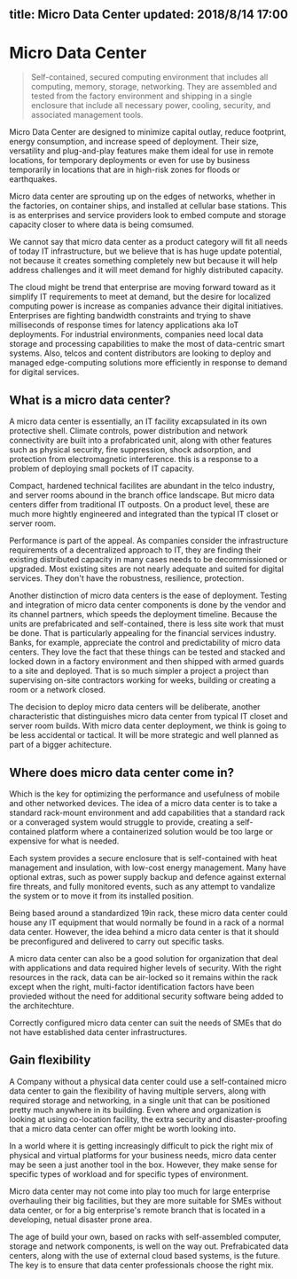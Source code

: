 title: Micro Data Center
updated: 2018/8/14 17:00
---

# Micro Data Center

> Self-contained, secured computing environment that includes all computing, memory, storage, networking. They are assembled and tested from the factory environment and shipping in a single enclosure that include all necessary power, cooling, security, and associated management tools.

Micro Data Center are designed to minimize capital outlay, reduce footprint, energy consumption, and increase speed of deployment. Their size, versatility and plug-and-play features make them ideal for use in remote locations, for temporary deployments or even for use by business temporarily in locations that are in high-risk zones for floods or earthquakes.

Micro data center are sprouting up on the edges of networks, whether in the factories, on container ships, and installed at cellular base stations. This is as enterprises and service providers look to embed compute and storage capacity closer to where data is being comsumed.

We cannot say that micro data center as a product category will fit all needs of today IT infrastructure, but we believe that is has huge update potential, not because it creates something completely new but because it will help address challenges and it will meet demand for highly distributed capacity.

The cloud might be trend that enterprise are moving forward toward as it simplify IT requirements to meet at demand, but the desire for localized computing power is increase as companies advance their digital initiatives. Enterprises are fighting bandwidth constraints and trying to shave milliseconds of response times for latency applications aka IoT deployments. For industrial environments, companies need local data storage and processing capabilities to make the most of data-centric smart systems. Also, telcos and content distributors are looking to deploy and managed edge-computing solutions more efficiently in response to demand for digital services.

## What is a micro data center?

A micro data center is essentially, an IT facility excapsulated in its own protective shell. Climate controls, power distribution and network connectivity are built into a profabricated unit, along with other features such as physical security, fire suppression, shock adsorption, and protection from electromagnetic interference. this is a response to a problem of deploying small pockets of IT capacity.

Compact, hardened technical facilites are abundant in the telco industry, and server rooms abound in the branch office landscape. But micro data centers differ from traditional IT outposts. On a product level, these are much more hightly engineered and integrated than the typical IT closet or server room.

Performance is part of the appeal. As companies consider the infrastructure requirements of a decentralized approach to IT, they are finding their existing distributed capacity in many cases needs to be decommissioned or upgraded. Most existing sites are not nearly adequate and suited for digital services. They don't have the robustness, resilience, protection.

Another distinction of micro data centers is the ease of deployment. Testing and integration of micro data center components is done by the vendor and its channel partners, which speeds the deployment timeline. Because the units are prefabricated and self-contained, there is less site work that must be done. That is particularly appealing for the financial services industry. Banks, for example, appreciate the control and predictability of micro data centers. They love the fact that these things can be tested and stacked and locked down in a factory environment and then shipped with armed guards to a site and deployed. That is so much simpler a project a project than supervising on-site contractors working for weeks, building or creating a room or a network closed.

The decision to deploy micro data centers will be deliberate, another characteristic that distinguishes micro data center from typical IT closet and server room builds. With micro data center deployment, we think is going to be less accidental or tactical. It will be more strategic and well planned as part of a bigger achitecture.

## Where does micro data center come in?

Which is the key for optimizing the performance and usefulness of mobile and other networked devices. The idea of a micro data center is to take a standard rack-mount environment and add capabilities that a standard rack or a converaged system would struggle to provide, creating a self-contained platform where a containerized solution would be too large or expensive for what is needed.

Each system provides a secure enclosure that is self-contained with heat management and insulation, with low-cost energy management. Many have optional extras, such as power supply backup and defence against external fire threats, and fully monitored events, such as any attempt to vandalize the system or to move it from its installed position.

Being based around a standardized 19in rack, these micro data center could house any IT equipment that would normally be found in a rack of a normal data center. However, the idea behind a micro data center is that it should be preconfigured and delivered to carry out specific tasks.

A micro data center can also be a good solution for organization that deal with applications and data required higher levels of security. With the right resources in the rack, data can be air-locked so it remains within the rack except when the right, multi-factor identification factors have been provieded without the need for additional security software being added to the architechture.

Correctly configured micro data center can suit the needs of SMEs that do not have established data center infrastructures.


## Gain flexibility

A Company without a physical data center could use a self-contained micro data center to gain the flexibility of having multiple servers, along with required storage and networking, in a single unit that can be positioned pretty much anywhere in its building. Even where and organization is looking at using co-location facility, the extra security and disaster-proofing that a micro data center can offer might be worth looking into.

In a world where it is getting increasingly difficult to pick the right mix of physical and virtual platforms for your business needs, micro data center may be seen a just another tool in the box. However, they make sense for specific types of workload and for specific types of environment.

Micro data center may not come into play too much for large enterprise overhauling their big facilities, but they are more suitable for SMEs without data center, or for a big enterprise's remote branch that is located in a developing, netual disaster prone area.

The age of build your own, based on racks with self-assembled computer, storage and network components, is well on the way out. Prefrabicated data centers, along with the use of external cloud based systems, is the future. The key is to ensure that data center professionals choose the right mix.